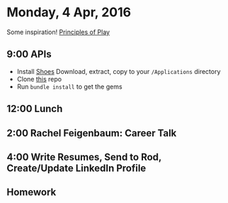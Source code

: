 Monday,  4 Apr, 2016
====================

Some inspiration!
[Principles of Play](https://www.youtube.com/watch?v=Iq-FV97GRCw)

9:00 APIs
---------

* Install [Shoes](https://shoes.mvmanila.com/public/shoes/shoes-3.3.0-osx-10.9.tgz)
  Download, extract, copy to your `/Applications` directory
* Clone [this](https://github.com/JoshCheek/network_games) repo
* Run `bundle install` to get the gems

12:00 Lunch
-----------

2:00 Rachel Feigenbaum: Career Talk
-----------------------------------

4:00 Write Resumes, Send to Rod, Create/Update LinkedIn Profile
---------------------------------------------------------------

Homework
--------
